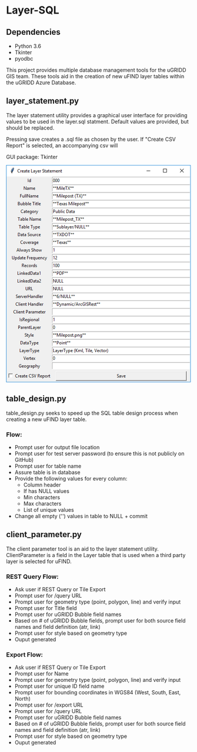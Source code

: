 # Layer-SQL

## Dependencies
* Python 3.6
* Tkinter
* pyodbc

This project provides multiple database management tools for the uGRIDD GIS team. These tools aid in the creation of new uFIND layer tables within the uGRIDD Azure Database.

## layer_statement.py

The layer statement utility provides a graphical user interface for providing values to be used in the layer.sql statment. Default values are provided, but should be replaced.

Pressing save creates a .sql file as chosen by the user. If "Create CSV Report" is selected, an accompanying csv will 

GUI package: Tkinter

![Layer GUI](layer_gui.png)

## table_design.py

table_design.py seeks to speed up the SQL table design process when creating a new uFIND layer table. 

### Flow:
* Prompt user for output file location
* Prompt user for test server password (to ensure this is not publicly on GitHub)
* Prompt user for table name 
* Assure table is in database
* Provide the following values for every column:
  * Column header
  * If has NULL values
  * Min characters
  * Max characters
  * List of unique values
* Change all empty ('') values in table to NULL + commit

## client_parameter.py
The client parameter tool is an aid to the layer statement utility. ClientParameter is a field in the Layer table that is used when a third party layer is selected for uFIND. 

### REST Query Flow:
* Ask user if REST Query or Tile Export
* Prompt user for /query URL
* Prompt user for geometry type (point, polygon, line) and verify input
* Prompt user for Title field
* Prompt user for uGRIDD Bubble field names
* Based on # of uGRIDD Bubble fields, prompt user for both source field names and field definition (atr, link)
* Prompt user for style based on geometry type
* Ouput generated

### Export Flow:
* Ask user if REST Query or Tile Export
* Prompt user for Name
* Prompt user for geometry type (point, polygon, line) and verify input
* Prompt user for unique ID field name
* Prompt user for bounding coordinates in WGS84 (West, South, East, North)
* Prompt user for /export URL
* Prompt user for /query URL
* Prompt user for uGRIDD Bubble field names
* Based on # of uGRIDD Bubble fields, prompt user for both source field names and field definition (atr, link)
* Prompt user for style based on geometry type
* Ouput generated
